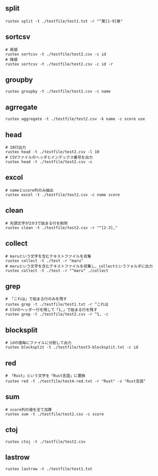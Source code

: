 ## split

```shell
rustex split -t ./testfile/test1.txt -r "^第[1-9]章"
```

## sortcsv

```shell
# 昇順
rustex sortcsv -t ./testfile/test2.csv -c id
# 降順
rustex sortcsv -t ./testfile/test2.csv -c id -r
```

## groupby

```shell
rustex groupby -t ./testfile/test2.csv -c name
```

## agrregate

```shell
rustex aggregate -t ./testfile/test2.csv -k name -c score use
```

## head

```shell
# 10行出力
rustex head -t ./testfile/test2.csv -l 10
# CSVファイルのヘッダとインデックス番号を出力
rustex head -t ./testfile/test2.csv -c
```

## excol

```shell
# nameとscore列のみ抽出
rustex excol -t ./testfile/test2.csv -c name score
```

## clean

```shell
# 先頭文字が2か3で始まる行を削除
rustex clean -t ./testfile/test2.csv -r "^[2-3],"
```

## collect

```shell
# maruという文字を含むテキストファイルを収集
rustex collect -t ./test -r "maru"
# maruという文字を含むテキストファイルを収集し、collectというフォルダに出力
rustex collect -t ./test -r "^maru" ./collect
```

## grep

```shell
# 「これは」で始まる行のみを残す
rustex grep -t ./testfile/test1.txt -r ^これは
# CSVのヘッダー行を残して「1,」で始まる行を残す
rustex grep -t ./testfile/test2.csv -r ^1, -c
```

## blocksplit

```shell
# idの値毎にファイルに分割して出力
rustex blocksplit -t ./testfile/test3-blocksplit.txt -c id
```

## red

```shell
# 「Rust」という文字を「Rust言語」に置換
rustex red -t ./testfile/test4-red.txt -r "Rust" -s "Rust言語"
```

## sum

```shell
# score列の値を全て加算
rustex sum -t ./testfile/test2.csv -c score
```

## ctoj

```shell
rustex ctoj -t ./testfile/test2.csv
```

## lastrow

```shell
rustex lastrow -t ./testfile/test1.txt
```